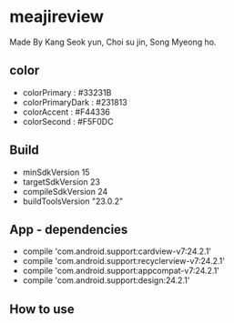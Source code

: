 # meajireview
 Made By Kang Seok yun, Choi su jin, Song Myeong ho.
 
 color
------------------
 - colorPrimary : #33231B
 - colorPrimaryDark : #231813
 - colorAccent : #F44336
 - colorSecond : #F5F0DC
  
  
 Build
------------------
  - minSdkVersion 15
  - targetSdkVersion 23
  - compileSdkVersion 24
  - buildToolsVersion "23.0.2"
  
  
 App - dependencies 
------------------
  - compile 'com.android.support:cardview-v7:24.2.1'
  - compile 'com.android.support:recyclerview-v7:24.2.1'
  - compile 'com.android.support:appcompat-v7:24.2.1'
  - compile 'com.android.support:design:24.2.1'


How to use
------------------
 
 
